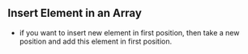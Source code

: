 ## Insert Element in an Array

- if you want to insert new element in first position, then take a new position and add this element in first position.
